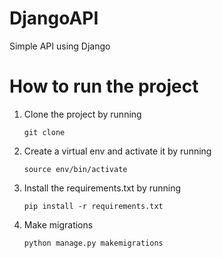 # DjangoAPI

  Simple API using Django

# How to run the project

1. Clone the project by running 
   
       git clone

  2. Create a virtual env and activate it by running
   
         source env/bin/activate
   
3. Install the requirements.txt by running
   
       pip install -r requirements.txt
   
4. Make migrations

       python manage.py makemigrations
